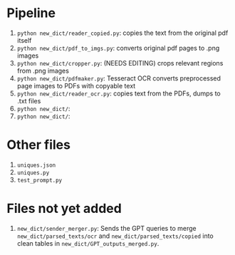# Pipeline
1. `python new_dict/reader_copied.py`: copies the text from the original pdf itself
2. `python new_dict/pdf_to_imgs.py`: converts original pdf pages to .png images
3. `python new_dict/cropper.py`: (NEEDS EDITING) crops relevant regions from .png images
2. `python new_dict/pdfmaker.py`: Tesseract OCR converts preprocessed page images to PDFs with copyable text
4. `python new_dict/reader_ocr.py`: copies text from the PDFs, dumps to .txt files
5. `python new_dict/`: 
6. `python new_dict/`:

# Other files
1. `uniques.json`
2. `uniques.py`
3. `test_prompt.py`

# Files not yet added
1. `new_dict/sender_merger.py`: Sends the GPT queries to merge `new_dict/parsed_texts/ocr` and `new_dict/parsed_texts/copied` into clean tables in `new_dict/GPT_outputs_merged.py`.
